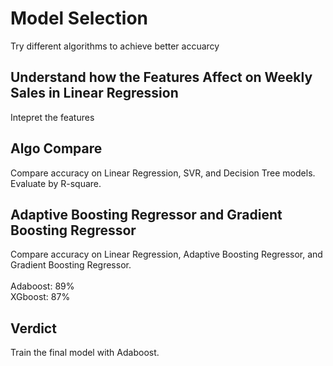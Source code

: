 # Model Selection
Try different algorithms to achieve better accuarcy

## Understand how the Features Affect on Weekly Sales in Linear Regression
Intepret the features

## Algo Compare
Compare accuracy on Linear Regression, SVR, and Decision Tree models. Evaluate by R-square.

## Adaptive Boosting Regressor and Gradient Boosting Regressor
Compare accuracy on Linear Regression, Adaptive Boosting Regressor, and Gradient Boosting Regressor.
<br><br>
Adaboost: 89%<br>
XGboost: 87%

## Verdict
Train the final model with Adaboost.